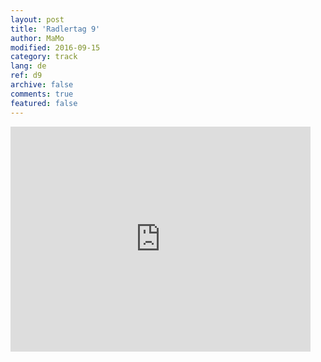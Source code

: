 ```yaml
---   
layout: post 
title: 'Radlertag 9'  
author: MaMo 
modified: 2016-09-15
category: track 
lang: de 
ref: d9
archive: false 
comments: true 
featured: false 
--- 
```


                                                                                                                                                                                                                                                                                                                                                                                                                                                                                                              

<iframe width='480' height='360' src='http://track-kit.net/maps_s3/?v=embed&track=229807  
.gpx' frameborder='0' allowfullscreen></iframe>